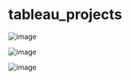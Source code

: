 # tableau_projects
![image](https://github.com/prince-css/tableau_projects/assets/63596657/073f14b2-f1bf-482a-a76b-ec75f99a1995)


![image](https://github.com/prince-css/tableau_projects/assets/63596657/da47d132-6539-4512-9ac0-b9277e560b93)


![image](https://github.com/prince-css/tableau_projects/assets/63596657/00084477-3901-409e-ad26-fb7041da597e)
